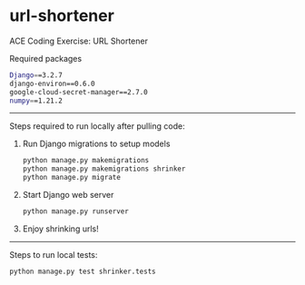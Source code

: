 # url-shortener

ACE Coding Exercise: URL Shortener

Required packages

```bash
Django==3.2.7
django-environ==0.6.0
google-cloud-secret-manager==2.7.0
numpy==1.21.2
```

---

Steps required to run locally after pulling code:

1. Run Django migrations to setup models

   ```bash
   python manage.py makemigrations
   python manage.py makemigrations shrinker
   python manage.py migrate
   ```
2. Start Django web server

   ```bash
   python manage.py runserver
   ```
3. Enjoy shrinking urls!

---

Steps to run local tests:

```bash
python manage.py test shrinker.tests
```
